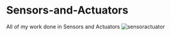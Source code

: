 # Sensors-and-Actuators
All of my work done in Sensors and Actuators
![sensoractuator](https://github.com/user-attachments/assets/1f86e6c8-889e-4ecf-b311-b20b4805dd6c)
